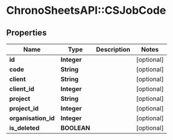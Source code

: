# ChronoSheetsAPI::CSJobCode

## Properties
Name | Type | Description | Notes
------------ | ------------- | ------------- | -------------
**id** | **Integer** |  | [optional] 
**code** | **String** |  | [optional] 
**client** | **String** |  | [optional] 
**client_id** | **Integer** |  | [optional] 
**project** | **String** |  | [optional] 
**project_id** | **Integer** |  | [optional] 
**organisation_id** | **Integer** |  | [optional] 
**is_deleted** | **BOOLEAN** |  | [optional] 


